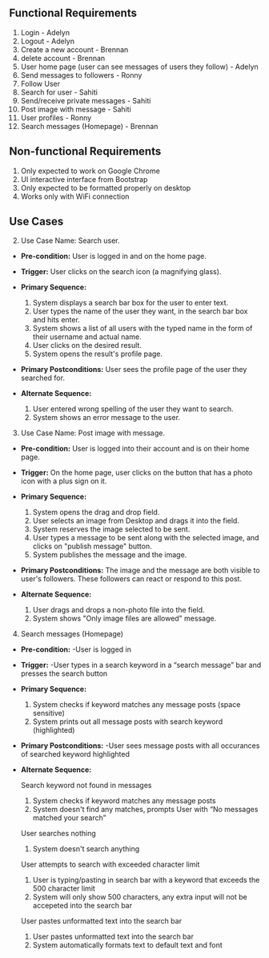 ## Functional Requirements
1. Login - Adelyn
2. Logout - Adelyn
3. Create a new account - Brennan
4. delete account - Brennan
5. User home page (user can see messages of users they follow) - Adelyn
6. Send messages to followers - Ronny
7. Follow User
8. Search for user - Sahiti
9. Send/receive private messages - Sahiti
10. Post image with message - Sahiti
11. User profiles - Ronny
12. Search messages (Homepage) - Brennan

## Non-functional Requirements

1. Only expected to work on Google Chrome
2. UI interactive interface from Bootstrap
3. Only expected to be formatted properly on desktop
4. Works only with WiFi connection 

## Use Cases

2. Use Case Name: Search user.
- **Pre-condition:**  User is logged in and on the home page.

- **Trigger:** User clicks on the search icon (a magnifying glass).

- **Primary Sequence:**

  1. System displays a search bar box for the user to enter text.
  2. User types the name of the user they want, in the search bar box and hits enter.
  3. System shows a list of all users with the typed name in the form of their username and actual name.  
  4. User clicks on the desired result.
  5. System opens the result's profile page. 

- **Primary Postconditions:** User sees the profile page of the user they searched for.

- **Alternate Sequence:** 

  1. User entered wrong spelling of the user they want to search.
  2. System shows an error message to the user.

3. Use Case Name: Post image with message.
- **Pre-condition:**  User is logged into their account and is on their home page. 

- **Trigger:** On the home page, user clicks on the button that has a photo icon with a plus sign on it.

- **Primary Sequence:**

  1. System opens the drag and drop field.
  2. User selects an image from Desktop and drags it into the field.
  3. System reserves the image selected to be sent.
  4. User types a message to be sent along with the selected image, and clicks on "publish message" button.
  5. System publishes the message and the image. 

- **Primary Postconditions:** The image and the message are both visible to user's followers. These followers can react or respond to this post.

- **Alternate Sequence:** 
  1. User drags and drops a non-photo file into the field.
  2. System shows "Only image files are allowed" message.
  
4. Search messages (Homepage)
- **Pre-condition:** 
  -User is logged in

- **Trigger:**
  -User types in a search keyword in a “search message” bar and presses the search button

- **Primary Sequence:**
  
  1. System checks if keyword matches any message posts (space sensitive)
  2. System prints out all message posts with search keyword (highlighted)

- **Primary Postconditions:**
  -User sees message posts with all occurances of searched keyword highlighted

- **Alternate Sequence:** 
  
  Search keyword not found in messages
  1. System checks if keyword matches any message posts
  2. System doesn't find any matches, prompts User with “No messages matched your search”
  
  User searches nothing
  1. System doesn't search anything
  
  User attempts to search with exceeded character limit
  1. User is typing/pasting in search bar with a keyword that exceeds the 500 character limit
  2. System will only show 500 characters, any extra input will not be accepeted into the search bar
  
  User pastes unformatted text into the search bar
  1. User pastes unformatted text into the search bar
  2. System automatically formats text to default text and font
